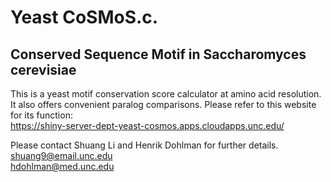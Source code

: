 # Yeast CoSMoS.c.
## Conserved Sequence Motif in Saccharomyces cerevisiae
This is a yeast motif conservation score calculator at amino acid resolution. It also offers convenient paralog comparisons. Please refer to this website for its function:
<br>https://shiny-server-dept-yeast-cosmos.apps.cloudapps.unc.edu/

Please contact Shuang Li and Henrik Dohlman for further details.
<br>shuang9@email.unc.edu
<br>hdohlman@med.unc.edu
